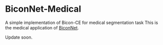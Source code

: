# BiconNet-Medical
A simple implementation of Bicon-CE for medical segmentation task
This is the medical application of [BiconNet](https://github.com/Zyun-Y/BiconNets). 

Update soon.
